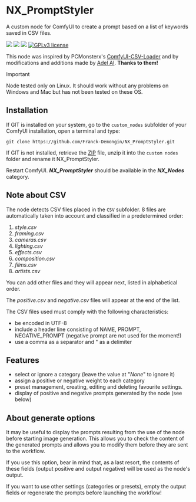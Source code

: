 # NX_PromptStyler

A custom node for ComfyUI to create a prompt based on a list of keywords saved in CSV files.

<img src="https://img.shields.io/badge/ComfyUI-2.8.0-green" /> <img src="https://img.shields.io/badge/Python-3.10-blue" /> <img src="https://img.shields.io/badge/Custom Node-1.0.0.Stable-orange" /> [![GPLv3 license](https://img.shields.io/badge/License-GPLv3-blue.svg)](http://perso.crans.org/besson/LICENSE.html)

This node was inspired by PCMonsterx's [ComfyUI-CSV-Loader](https://github.com/PCMonsterx/ComfyUI-CSV-Loader) and by modifications and additions made by [Adel AI](https://www.facebook.com/AI.ArtByAdel). **Thanks to them!**

> [!IMPORTANT]
> Node tested only on Linux. It should work without any problems on Windows and Mac but has not been tested on these OS.

## Installation

If GIT is installed on your system, go to the `custom_nodes` subfolder of your ComfyUI installation, open a terminal and type: 
```:bash
git clone https://github.com/Franck-Demongin/NX_PromptStyler.git
```

If GIT is not installed, retrieve the [ZIP](https://github.com/Franck-Demongin/NX_PromptStyler/archive/refs/heads/main.zip) file, unzip it into the `custom nodes` folder and rename it NX_PromptStyler.

Restart ComfyUI. ***NX_PromptStyler*** should be available in the ***NX_Nodes*** category.

## Note about CSV

The node detects CSV files placed in the `CSV` subfolder. 
8 files are automatically taken into account and classified in a predetermined order: 
1. _style.csv_
2. _framing.csv_
3. _cameras.csv_
4. _lighting.csv_
5. _effects.csv_
6. _composition.csv_
7. _films.csv_
8. _artists.csv_

You can add other files and they will appear next, listed in alphabetical order.

The _positive.csv_ and _negative.csv_ files will appear at the end of the list.

The CSV files used must comply with the following characteristics:
- be encoded in UTF-8
- include a header line consisting of NAME, PROMPT, NEGATIVE_PROMPT (negative prompt are not used for the moment!)
- use a comma as a separator and " as a delimiter 

## Features

- select or ignore a category (leave the value at "_None_" to ignore it)
- assign a positive or negative weight to each category
- preset management, creating, editing and deleting favourite settings. 
- display of positive and negative prompts generated by the node (see below)

## About generate options

It may be useful to display the prompts resulting from the use of the node before starting image generation. This allows you to check the content of the generated prompts and allows you to modify them before they are sent to the workflow.

If you use this option, bear in mind that, as a last resort, the contents of these fields (output positive and output negative) will be used as the node's output.

If you want to use other settings (categories or presets), empty the output fields or regenerate the prompts before launching the workflow! 
